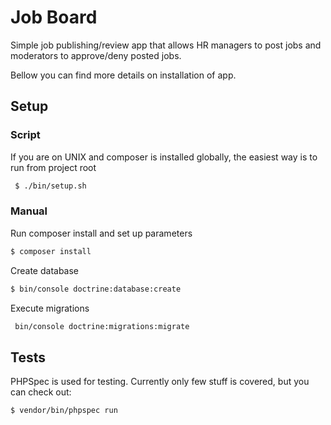 Job Board
================

Simple job publishing/review app that allows HR managers to post jobs and moderators to approve/deny posted jobs.

Bellow you can find more details on installation of app.


Setup
-----------------

### Script

If you are on UNIX and composer is installed globally, the easiest way is to run from project root

```bash
 $ ./bin/setup.sh
```

### Manual

Run composer install and set up parameters

```bash
$ composer install
```

Create database

```bash
$ bin/console doctrine:database:create
```
Execute migrations

```bash
 bin/console doctrine:migrations:migrate
```

Tests
-------

PHPSpec is used for testing. Currently only few stuff is covered, but you can check out:

``` bash
$ vendor/bin/phpspec run
```

